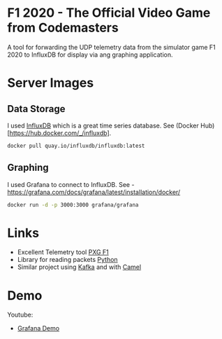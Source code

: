 # F1 2020 - The Official Video Game from Codemasters
A tool for forwarding the UDP telemetry data from the simulator game F1 2020 to InfluxDB
for display via ang graphing application.


# Server Images

## Data Storage
I used [InfluxDB](https://www.influxdata.com/) which is a great time series database.
See (Docker Hub)[https://hub.docker.com/_/influxdb].
```bash
docker pull quay.io/influxdb/influxdb:latest
```

## Graphing
I used Grafana to connect to InfluxDB. See - https://grafana.com/docs/grafana/latest/installation/docker/
```bash
docker run -d -p 3000:3000 grafana/grafana
```

# Links
* Excellent Telemetry tool [PXG F1](https://bitbucket.org/Fiingon/pxg-f1-telemetry/src)
* Library for reading packets [Python](https://pypi.org/project/f1-2020-telemetry/)
* Similar project using [Kafka](https://www.youtube.com/watch?v=Re9LOAYZi2A) and 
  with [Camel](https://www.youtube.com/watch?v=2efOtyFAZ4s)
  
# Demo
Youtube:
* [Grafana Demo](https://youtu.be/zWDqIcY03e0)

